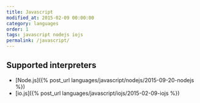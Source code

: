 ```yaml
---
title: Javascript
modified_at: 2015-02-09 00:00:00
category: languages
order: 1
tags: javascript nodejs iojs
permalink: /javascript/
---
```


## Supported interpreters

* [Node.js]({% post_url languages/javascript/nodejs/2015-09-20-nodejs %})
* [io.js]({% post_url languages/javascript/iojs/2015-02-09-iojs %})
